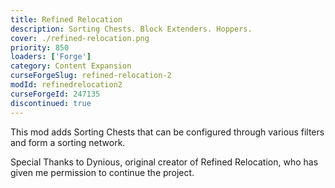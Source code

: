 ```yaml
---
title: Refined Relocation
description: Sorting Chests. Block Extenders. Hoppers.
cover: ./refined-relocation.png
priority: 850
loaders: ['Forge']
category: Content Expansion
curseForgeSlug: refined-relocation-2
modId: refinedrelocation2
curseForgeId: 247135
discontinued: true
---
```


This mod adds Sorting Chests that can be configured through various filters and form a sorting network.

Special Thanks to Dynious, original creator of Refined Relocation, who has given me permission to continue the project.